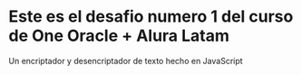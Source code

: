 # Este es el desafio numero 1 del curso de One Oracle + Alura Latam
Un encriptador y desencriptador de texto hecho en JavaScript
